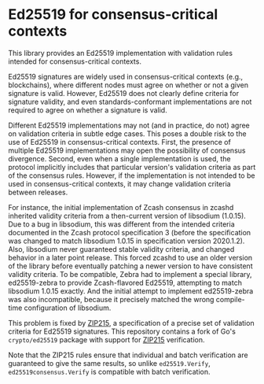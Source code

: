 # Ed25519 for consensus-critical contexts

This library provides an Ed25519 implementation with validation rules intended
for consensus-critical contexts.

Ed25519 signatures are widely used in consensus-critical contexts (e.g.,
blockchains), where different nodes must agree on whether or not a given
signature is valid.  However, Ed25519 does not clearly define criteria for
signature validity, and even standards-conformant implementations are not
required to agree on whether a signature is valid.

Different Ed25519 implementations may not (and in practice, do not) agree on
validation criteria in subtle edge cases.   This poses a double risk to the use
of Ed25519 in consensus-critical contexts.  First, the presence of multiple
Ed25519 implementations may open the possibility of consensus divergence.
Second, even when a single implementation is used, the protocol implicitly
includes that particular version's validation criteria as part of the consensus
rules.  However, if the implementation is not intended to be used in
consensus-critical contexts, it may change validation criteria between releases.

For instance, the initial implementation of Zcash consensus in zcashd inherited
validity criteria from a then-current version of libsodium (1.0.15). Due to a
bug in libsodium, this was different from the intended criteria documented in
the Zcash protocol specification 3 (before the specification was changed to
match libsodium 1.0.15 in specification version 2020.1.2). Also, libsodium
never guaranteed stable validity criteria, and changed behavior in a later
point release. This forced zcashd to use an older version of the library before
eventually patching a newer version to have consistent validity criteria. To be
compatible, Zebra had to implement a special library, ed25519-zebra to provide
Zcash-flavored Ed25519, attempting to match libsodium 1.0.15 exactly. And the
initial attempt to implement ed25519-zebra was also incompatible, because it
precisely matched the wrong compile-time configuration of libsodium.

This problem is fixed by [ZIP215], a specification of a precise set of
validation criteria for Ed25519 signatures.
This repository contains a fork of Go's `crypto/ed25519` package with support
for [ZIP215] verification.

Note that the ZIP215 rules ensure that individual and batch verification are
guaranteed to give the same results, so unlike `ed25519.Verify`, `ed25519consensus.Verify` is
compatible with batch verification.

[ZIP215]: https://zips.z.cash/zip-0215
